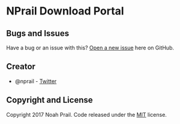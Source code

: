 # NPrail Download Portal

## Bugs and Issues

Have a bug or an issue with this? [Open a new issue](https://github.com/nprail/nprail-downloads/issues) here on GitHub.

## Creator

* @nprail - [Twitter](https://twitter.com/nprail)


## Copyright and License

Copyright 2017 Noah Prail. Code released under the [MIT](https://github.com/nprail/nprail-downloads/blob/master/LICENSE) license.